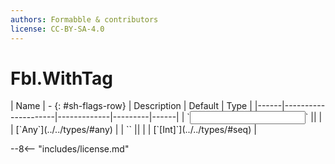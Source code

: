 ```yaml
---
authors: Formabble & contributors
license: CC-BY-SA-4.0
---
```



# Fbl.WithTag

<div class="sh-parameters" markdown="1">
| Name | - {: #sh-flags-row} | Description | Default | Type |
|------|---------------------|-------------|---------|------|
| `<input>` || | | [`Any`](../../types/#any) |
| `<output>` || | | [`[Int]`](../../types/#seq) |

</div>



--8<-- "includes/license.md"

